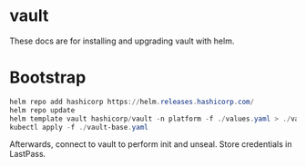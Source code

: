 # vault

These docs are for installing and upgrading vault with helm.

# Bootstrap

```powershell
helm repo add hashicorp https://helm.releases.hashicorp.com/
helm repo update
helm template vault hashicorp/vault -n platform -f ./values.yaml > ./vault-base.yaml
kubectl apply -f ./vault-base.yaml
```

Afterwards, connect to vault to perform init and unseal. Store credentials in LastPass.
